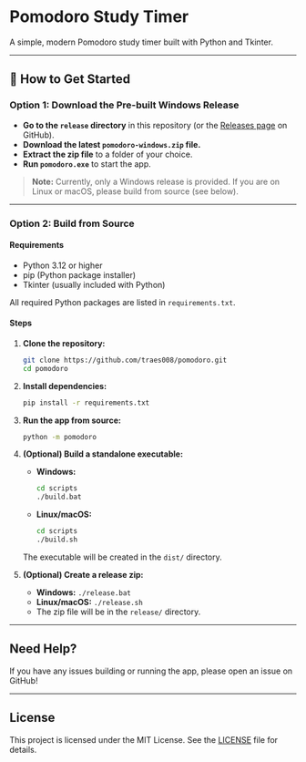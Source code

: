 # Pomodoro Study Timer

A simple, modern Pomodoro study timer built with Python and Tkinter.

---

## 🚀 How to Get Started

### Option 1: Download the Pre-built Windows Release

- **Go to the `release` directory** in this repository (or the [Releases page](https://github.com/traes008/pomodoro/releases) on GitHub).
- **Download the latest `pomodoro-windows.zip` file.**
- **Extract the zip file** to a folder of your choice.
- **Run `pomodoro.exe`** to start the app.

> **Note:** Currently, only a Windows release is provided. If you are on Linux or macOS, please build from source (see below).

---

### Option 2: Build from Source

#### Requirements

- Python 3.12 or higher
- pip (Python package installer)
- Tkinter (usually included with Python)

All required Python packages are listed in `requirements.txt`.

#### Steps

1. **Clone the repository:**
   ```sh
   git clone https://github.com/traes008/pomodoro.git
   cd pomodoro
   ```

2. **Install dependencies:**
   ```sh
   pip install -r requirements.txt
   ```

3. **Run the app from source:**
   ```sh
   python -m pomodoro
   ```

4. **(Optional) Build a standalone executable:**

   - **Windows:**
     ```sh
     cd scripts
     ./build.bat
     ```
   - **Linux/macOS:**
     ```sh
     cd scripts
     ./build.sh
     ```

   The executable will be created in the `dist/` directory.

5. **(Optional) Create a release zip:**
   - **Windows:** `./release.bat`
   - **Linux/macOS:** `./release.sh`
   - The zip file will be in the `release/` directory.

---

## Need Help?

If you have any issues building or running the app, please open an issue on GitHub!

---

## License

This project is licensed under the MIT License. See the [LICENSE](LICENSE) file for details.
